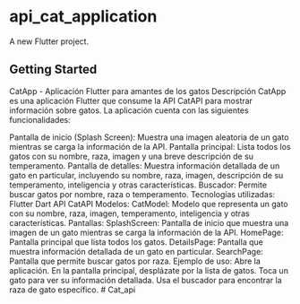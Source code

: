 # api_cat_application

A new Flutter project.

## Getting Started
CatApp - Aplicación Flutter para amantes de los gatos
Descripción
CatApp es una aplicación Flutter que consume la API CatAPI para mostrar información sobre gatos. La aplicación cuenta con las siguientes funcionalidades:

Pantalla de inicio (Splash Screen): Muestra una imagen aleatoria de un gato mientras se carga la información de la API.
Pantalla principal: Lista todos los gatos con su nombre, raza, imagen y una breve descripción de su temperamento.
Pantalla de detalles: Muestra información detallada de un gato en particular, incluyendo su nombre, raza, imagen, descripción de su temperamento, inteligencia y otras características.
Buscador: Permite buscar gatos por nombre, raza o temperamento.
Tecnologías utilizadas:
Flutter
Dart
API CatAPI
Modelos:
CatModel: Modelo que representa un gato con su nombre, raza, imagen, temperamento, inteligencia y otras características.
Pantallas:
SplashScreen: Pantalla de inicio que muestra una imagen de un gato mientras se carga la información de la API.
HomePage: Pantalla principal que lista todos los gatos.
DetailsPage: Pantalla que muestra información detallada de un gato en particular.
SearchPage: Pantalla que permite buscar gatos por  raza.
Ejemplo de uso:
Abre la aplicación.
En la pantalla principal, desplázate por la lista de gatos.
Toca un gato para ver su información detallada.
Usa el buscador para encontrar la raza de gato específico.
#   C a t _ a p i 
 
 